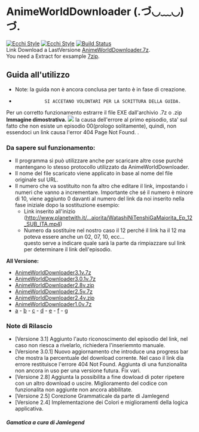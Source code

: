 # AnimeWorldDownloader (.づ◡﹏◡)づ.
[![Ecchi Style](https://static-cdn.jtvnw.net/jtv_user_pictures/panel-55778697-image-aaa18660-1043-413a-a788-dad202eac409)](https://discord.gg/K9NHNrx)
[![Ecchi Style](https://static-cdn.jtvnw.net/jtv_user_pictures/panel-55778697-image-21f6cc49-c9fd-4ae5-8224-c901119f1505)](https://streamlabs.com/arutosio)
[![Build Status](https://dev.azure.com/Arutosio/Arutosio/_apis/build/status/Arutosio.AnimeWorldDownloader?branchName=master)](https://dev.azure.com/Arutosio/Arutosio/_build/latest?definitionId=3&branchName=master)
 <br>
Link Download a LastVersione [AnimeWorldDownloader.7z](https://puu.sh/DezAR/7a34e8db31.7z). <br>
You need a Extract for exsample [7zip](https://www.7-zip.org/).

## Guida all'utilizzo
 - Note: la guida non è ancora conclusa per tanto è in fase di creazione. <br>
 -                SI ACCETANO VOLONTARI PER LA SCRITTURA DELLA GUIDA.
Per un corretto funzionamento estrarre il file EXE dall'archivio .7z o .zip <br>
**Immagine dimostrativa.**
![](https://puu.sh/D5M6I/a1083533c4.png)
la causa dell'errore al primo episodio, sta' sul fatto che non esiste un episodio 00(prologo solitamente), quindi, non essendoci un link causa l'error 404 Page Not Found. . <br>

### Da sapere sul funzionamento:
- Il programma sì può utilizzare anche per scaricare altre cose purché mantengano lo stesso protocollo utilizzato da AnimeWorldDownloader. 
- Il nome del file scaricato viene applicato in base al nome del file originale sul URL.
- Il numero che va sostituito non fa altro che editare il link, impostando i numeri che vanno a incrementare. Importante che sé il numero è minore di 10, viene aggiunto 0 davanti al numero del link da noi inserito nella fase iniziale dopo la sostituzione esempio:
  - Link inserito all'inizio (http://www.planetwith.it/...aiorita/WatashiNiTenshiGaMaiorita_Ep_12_SUB_ITA.mp4) 
  - Numero da sostituire nel nostro caso il 12 perché il link ha il 12 ma poteva essere anche un 02, 07, 10, ecc...  <br>
  questo serve a indicare quale sarà la parte da rimpiazzare sul link per determinare il link dell'episodio.

**All Versione:**
- [AnimeWorldDownloader3.1v.7z](https://puu.sh/DezAR/7a34e8db31.7z)
- [AnimeWorldDownloader3.0.1v.7z](https://puu.sh/D5L7d/2efe8766b0.7z)
- [AnimeWorldDownloader2.8v.zip](https://puu.sh/D3sxu/23bab32ff5.zip)
- [AnimeWorldDownloader2.5v.7z](https://puu.sh/D2tGW/ccb612501c.7z)
- [AnimeWorldDownloader2.4v.zip](https://puu.sh/D2s9g/4539aaccd2.zip)
- [AnimeWorldDownloader1.0v.7z](https://puu.sh/D1VgY/c9003a87f0.7z)
- [a](#a) - [b](#b) - [c](#b) - [d](#d) - [e](#e) - [f](#f) - [g](#g)

### Note di Rilascio
 - [Versione 3.1]
   Aggiunto l'auto riconoscimento del episodio del link, nel caso non riesca a rivelarlo, richiedera l'inseriemnto manuale.
 - [Versione 3.0.1]
   Nuovo aggiornamento che introduce una progress bar che mostra la percentuale del download corrente.
   Nel caso il link dia errore restituisce l'errore 404 Not Found.
   Aggiunta di una funzionalita non ancora in uso per una versione futura.
   Fix vari.
 - [Versione 2.8]
   Aggiunta la possibilita a fine dowload di poter ripetere con un altro download o uscire. 
   Miglioramento del codice con funzionalita non aggiunte non ancora abbilitate.
 - [Versione 2.5]
   Corezione Grammaticale da parte di Jamlegend
 - [Versione 2.4]
   Implementazione dei Colori e miglioramenti della logica applicativa.
   <br>
    
##### Gamatica a cura di Jamlegend 
